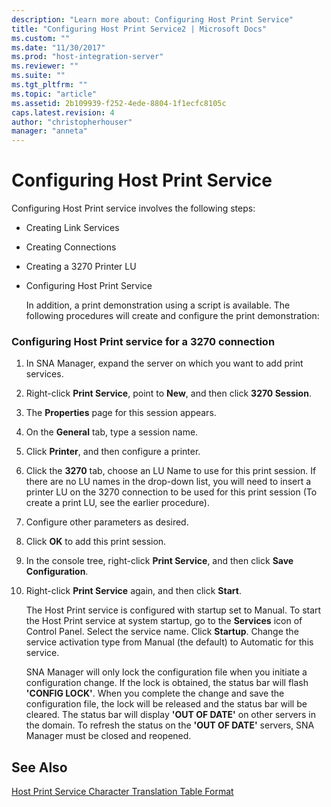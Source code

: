 ```yaml
---
description: "Learn more about: Configuring Host Print Service"
title: "Configuring Host Print Service2 | Microsoft Docs"
ms.custom: ""
ms.date: "11/30/2017"
ms.prod: "host-integration-server"
ms.reviewer: ""
ms.suite: ""
ms.tgt_pltfrm: ""
ms.topic: "article"
ms.assetid: 2b109939-f252-4ede-8804-1f1ecfc8105c
caps.latest.revision: 4
author: "christopherhouser"
manager: "anneta"
---
```

# Configuring Host Print Service
Configuring Host Print service involves the following steps:  
  
- Creating Link Services  
  
- Creating Connections  
  
- Creating a 3270 Printer LU  
  
- Configuring Host Print Service  
  
  In addition, a print demonstration using a script is available. The following procedures will create and configure the print demonstration:  
  
### Configuring Host Print service for a 3270 connection  
  
1. In SNA Manager, expand the server on which you want to add print services.  
  
2. Right-click **Print Service**, point to **New**, and then click **3270 Session**.  
  
3. The **Properties** page for this session appears.  
  
4. On the **General** tab, type a session name.  
  
5. Click **Printer**, and then configure a printer.  
  
6. Click the **3270** tab, choose an LU Name to use for this print session. If there are no LU names in the drop-down list, you will need to insert a printer LU on the 3270 connection to be used for this print session (To create a print LU, see the earlier procedure).  
  
7. Configure other parameters as desired.  
  
8. Click **OK** to add this print session.  
  
9. In the console tree, right-click **Print Service**, and then click **Save Configuration**.  
  
10. Right-click **Print Service** again, and then click **Start**.  
  
    The Host Print service is configured with startup set to Manual. To start the Host Print service at system startup, go to the **Services** icon of Control Panel. Select the service name. Click **Startup**. Change the service activation type from Manual (the default) to Automatic for this service.  
  
    SNA Manager will only lock the configuration file when you initiate a configuration change. If the lock is obtained, the status bar will flash **'CONFIG LOCK'**. When you complete the change and save the configuration file, the lock will be released and the status bar will be cleared. The status bar will display **'OUT OF DATE'** on other servers in the domain. To refresh the status on the **'OUT OF DATE'** servers, SNA Manager must be closed and reopened.  
  
## See Also  
 [Host Print Service Character Translation Table Format](../core/host-print-service-character-translation-table-format1.md)
